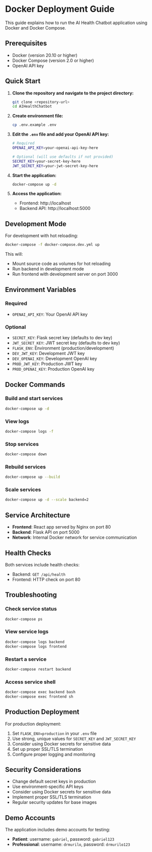 # Docker Deployment Guide

This guide explains how to run the AI Health Chatbot application using Docker and Docker Compose.

## Prerequisites

- Docker (version 20.10 or higher)
- Docker Compose (version 2.0 or higher)
- OpenAI API key

## Quick Start

1. **Clone the repository and navigate to the project directory:**
   ```bash
   git clone <repository-url>
   cd AIHealthChatbot
   ```

2. **Create environment file:**
   ```bash
   cp .env.example .env
   ```

3. **Edit the `.env` file and add your OpenAI API key:**
   ```bash
   # Required
   OPENAI_API_KEY=your-openai-api-key-here
   
   # Optional (will use defaults if not provided)
   SECRET_KEY=your-secret-key-here
   JWT_SECRET_KEY=your-jwt-secret-key-here
   ```

4. **Start the application:**
   ```bash
   docker-compose up -d
   ```

5. **Access the application:**
   - Frontend: http://localhost
   - Backend API: http://localhost:5000

## Development Mode

For development with hot reloading:

```bash
docker-compose -f docker-compose.dev.yml up
```

This will:
- Mount source code as volumes for hot reloading
- Run backend in development mode
- Run frontend with development server on port 3000

## Environment Variables

### Required
- `OPENAI_API_KEY`: Your OpenAI API key

### Optional
- `SECRET_KEY`: Flask secret key (defaults to dev key)
- `JWT_SECRET_KEY`: JWT secret key (defaults to dev key)
- `FLASK_ENV`: Environment (production/development)
- `DEV_JWT_KEY`: Development JWT key
- `DEV_OPENAI_KEY`: Development OpenAI key
- `PROD_JWT_KEY`: Production JWT key
- `PROD_OPENAI_KEY`: Production OpenAI key

## Docker Commands

### Build and start services
```bash
docker-compose up -d
```

### View logs
```bash
docker-compose logs -f
```

### Stop services
```bash
docker-compose down
```

### Rebuild services
```bash
docker-compose up --build
```

### Scale services
```bash
docker-compose up -d --scale backend=2
```

## Service Architecture

- **Frontend**: React app served by Nginx on port 80
- **Backend**: Flask API on port 5000
- **Network**: Internal Docker network for service communication

## Health Checks

Both services include health checks:
- Backend: `GET /api/health`
- Frontend: HTTP check on port 80

## Troubleshooting

### Check service status
```bash
docker-compose ps
```

### View service logs
```bash
docker-compose logs backend
docker-compose logs frontend
```

### Restart a service
```bash
docker-compose restart backend
```

### Access service shell
```bash
docker-compose exec backend bash
docker-compose exec frontend sh
```

## Production Deployment

For production deployment:

1. Set `FLASK_ENV=production` in your `.env` file
2. Use strong, unique values for `SECRET_KEY` and `JWT_SECRET_KEY`
3. Consider using Docker secrets for sensitive data
4. Set up proper SSL/TLS termination
5. Configure proper logging and monitoring

## Security Considerations

- Change default secret keys in production
- Use environment-specific API keys
- Consider using Docker secrets for sensitive data
- Implement proper SSL/TLS termination
- Regular security updates for base images

## Demo Accounts

The application includes demo accounts for testing:
- **Patient**: username: `gabriel`, password: `gabriel123`
- **Professional**: username: `drmurilo`, password: `drmurilo123`
